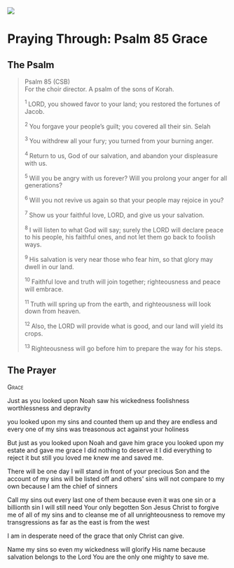 <img class="intro-right" src="/images/art-paris-psalter.jpg">

# Praying Through: Psalm 85 Grace

## The Psalm

>Psalm 85 (CSB)    
> For the choir director. A psalm of the sons of Korah. 
>
><sup> 1 </sup> LORD, you showed favor to your land; you restored the fortunes of Jacob. 
>
><sup> 2 </sup> You forgave your people’s guilt; you covered all their sin. Selah 
>
><sup> 3 </sup> You withdrew all your fury; you turned from your burning anger. 
>
><sup> 4 </sup> Return to us, God of our salvation, and abandon your displeasure with us. 
>
><sup> 5 </sup> Will you be angry with us forever? Will you prolong your anger for all generations? 
>
><sup> 6 </sup> Will you not revive us again so that your people may rejoice in you? 
>
><sup> 7 </sup> Show us your faithful love, LORD, and give us your salvation. 
>
><sup> 8 </sup> I will listen to what God will say; surely the LORD will declare peace to his people, his faithful ones, and not let them go back to foolish ways. 
>
><sup> 9 </sup> His salvation is very near those who fear him, so that glory may dwell in our land. 
>
><sup> 10 </sup> Faithful love and truth will join together; righteousness and peace will embrace. 
>
><sup> 11 </sup> Truth will spring up from the earth, and righteousness will look down from heaven. 
>
><sup> 12 </sup> Also, the LORD will provide what is good, and our land will yield its crops. 
>
><sup> 13 </sup> Righteousness will go before him to prepare the way for his steps.

## The Prayer

<div style="font-variant: small-caps;">
Grace
</div>


Just as you looked upon Noah
  saw his wickedness
  foolishness
  worthlessness
  and depravity

  you looked upon my sins
  and counted them up
  and they are endless
  and every one of my sins
  was treasonous act
  against your holiness

But just as you looked upon Noah
  and gave him grace
  you looked upon my estate
  and gave me grace
  I did nothing to deserve it
  I did everything to reject it
  but still you loved me
  knew me
  and saved me.

There will be one day
  I will stand in front of your precious Son
  and the account of my sins will be listed off
  and others' sins will not compare to my own
  because I am the chief of sinners

Call my sins out
  every last one of them
  because even it was one sin or a billionth sin
  I will still need Your only begotten Son
  Jesus Christ
  to forgive me of all of my sins
  and to cleanse me of all unrighteousness
  to remove my transgressions as far as the east is from the west

I am in desperate need
  of the grace that only Christ can give.

Name my sins
  so even my wickedness
  will glorify His name
  because salvation belongs to the Lord
  You are the only one mighty to save me.
